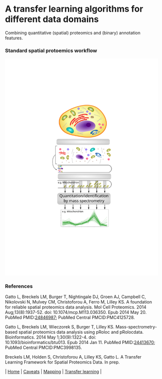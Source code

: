 # A transfer learning algorithms for different data domains

Combining quantitative (spatial) proteomics and (binary) annotation
features.

### Standard spatial protoemics workflow

![Spatial proteomics workflow](./figure/workflow_primary.svg)



### References

Gatto L, Breckels LM, Burger T, Nightingale DJ, Groen AJ, Campbell C,
Nikolovski N, Mulvey CM, Christoforou A, Ferro M, Lilley KS. A
foundation for reliable spatial proteomics data analysis. Mol Cell
Proteomics. 2014 Aug;13(8):1937-52. doi: 10.1074/mcp.M113.036350. Epub
2014 May 20. PubMed
PMID:[24846987](http://www.ncbi.nlm.nih.gov/pubmed/24846987); PubMed
Central PMCID:PMC4125728.


Gatto L, Breckels LM, Wieczorek S, Burger T, Lilley KS.
Mass-spectrometry-based spatial proteomics data analysis using pRoloc
and pRolocdata. Bioinformatics. 2014 May 1;30(9):1322-4. doi:
10.1093/bioinformatics/btu013. Epub 2014 Jan 11. PubMed
PMID:[24413670](http://www.ncbi.nlm.nih.gov/pubmed/24413670); PubMed
Central PMCID:PMC3998135.


Breckels LM, Holden S, Christoforou A, Lilley KS, Gatto L. A Transfer
Learning Framework for Spatial Proteomics Data. In prep.


| [Home](./README.md) | [Caveats](./Caveats.md) | [Mapping](./mapping.md) | [Transfer learning](./transfer-learning.md) |
